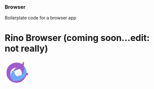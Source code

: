 ### Browser
Boilerplate code for a browser app


# Rino Browser  (coming soon...edit: not really)
<img src="https://github.com/DaMan02/Browser/blob/master/app/src/main/ic_launcher-web.png" height="80"/>


